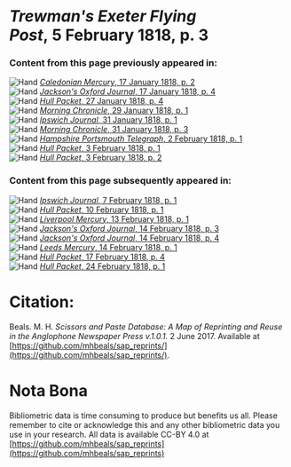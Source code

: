 # *Trewman's Exeter Flying Post*, 5 February 1818, p. 3  
  
### Content from this page previously appeared in:  
![Hand](http://scissorsandpaste.net/wp-content/uploads/2017/06/smallhandpointer.png) [*Caledonian Mercury*, 17 January 1818, p. 2](https://mhbeals.github.io/sap_html/Caledonian-Mercury/Caledonian-Mercury-17-January-1818-p-2)  
![Hand](http://scissorsandpaste.net/wp-content/uploads/2017/06/smallhandpointer.png) [*Jackson's Oxford Journal*, 17 January 1818, p. 4](https://mhbeals.github.io/sap_html/Jackson's-Oxford-Journal/Jackson's-Oxford-Journal-17-January-1818-p-4)  
![Hand](http://scissorsandpaste.net/wp-content/uploads/2017/06/smallhandpointer.png) [*Hull Packet*, 27 January 1818, p. 4](https://mhbeals.github.io/sap_html/Hull-Packet/Hull-Packet-27-January-1818-p-4)  
![Hand](http://scissorsandpaste.net/wp-content/uploads/2017/06/smallhandpointer.png) [*Morning Chronicle*, 29 January 1818, p. 1](https://mhbeals.github.io/sap_html/Morning-Chronicle/Morning-Chronicle-29-January-1818-p-1)  
![Hand](http://scissorsandpaste.net/wp-content/uploads/2017/06/smallhandpointer.png) [*Ipswich Journal*, 31 January 1818, p. 1](https://mhbeals.github.io/sap_html/Ipswich-Journal/Ipswich-Journal-31-January-1818-p-1)  
![Hand](http://scissorsandpaste.net/wp-content/uploads/2017/06/smallhandpointer.png) [*Morning Chronicle*, 31 January 1818, p. 3](https://mhbeals.github.io/sap_html/Morning-Chronicle/Morning-Chronicle-31-January-1818-p-3)  
![Hand](http://scissorsandpaste.net/wp-content/uploads/2017/06/smallhandpointer.png) [*Hampshire Portsmouth Telegraph*, 2 February 1818, p. 1](https://mhbeals.github.io/sap_html/Hampshire-Portsmouth-Telegraph/Hampshire-Portsmouth-Telegraph-2-February-1818-p-1)  
![Hand](http://scissorsandpaste.net/wp-content/uploads/2017/06/smallhandpointer.png) [*Hull Packet*, 3 February 1818, p. 1](https://mhbeals.github.io/sap_html/Hull-Packet/Hull-Packet-3-February-1818-p-1)  
![Hand](http://scissorsandpaste.net/wp-content/uploads/2017/06/smallhandpointer.png) [*Hull Packet*, 3 February 1818, p. 2](https://mhbeals.github.io/sap_html/Hull-Packet/Hull-Packet-3-February-1818-p-2)  
  
### Content from this page subsequently appeared in:  
![Hand](http://scissorsandpaste.net/wp-content/uploads/2017/06/smallhandpointer.png) [*Ipswich Journal*, 7 February 1818, p. 1](https://mhbeals.github.io/sap_html/Ipswich-Journal/Ipswich-Journal-7-February-1818-p-1)  
![Hand](http://scissorsandpaste.net/wp-content/uploads/2017/06/smallhandpointer.png) [*Hull Packet*, 10 February 1818, p. 1](https://mhbeals.github.io/sap_html/Hull-Packet/Hull-Packet-10-February-1818-p-1)  
![Hand](http://scissorsandpaste.net/wp-content/uploads/2017/06/smallhandpointer.png) [*Liverpool Mercury*, 13 February 1818, p. 1](https://mhbeals.github.io/sap_html/Liverpool-Mercury/Liverpool-Mercury-13-February-1818-p-1)  
![Hand](http://scissorsandpaste.net/wp-content/uploads/2017/06/smallhandpointer.png) [*Jackson's Oxford Journal*, 14 February 1818, p. 3](https://mhbeals.github.io/sap_html/Jackson's-Oxford-Journal/Jackson's-Oxford-Journal-14-February-1818-p-3)  
![Hand](http://scissorsandpaste.net/wp-content/uploads/2017/06/smallhandpointer.png) [*Jackson's Oxford Journal*, 14 February 1818, p. 4](https://mhbeals.github.io/sap_html/Jackson's-Oxford-Journal/Jackson's-Oxford-Journal-14-February-1818-p-4)  
![Hand](http://scissorsandpaste.net/wp-content/uploads/2017/06/smallhandpointer.png) [*Leeds Mercury*, 14 February 1818, p. 1](https://mhbeals.github.io/sap_html/Leeds-Mercury/Leeds-Mercury-14-February-1818-p-1)  
![Hand](http://scissorsandpaste.net/wp-content/uploads/2017/06/smallhandpointer.png) [*Hull Packet*, 17 February 1818, p. 4](https://mhbeals.github.io/sap_html/Hull-Packet/Hull-Packet-17-February-1818-p-4)  
![Hand](http://scissorsandpaste.net/wp-content/uploads/2017/06/smallhandpointer.png) [*Hull Packet*, 24 February 1818, p. 1](https://mhbeals.github.io/sap_html/Hull-Packet/Hull-Packet-24-February-1818-p-1)  


# Citation: 

Beals. M. H. *Scissors and Paste Database: A Map of Reprinting and Reuse in the Anglophone Newspaper Press v.1.0.1.* 2 June 2017. Available at [https://github.com/mhbeals/sap_reprints/](https://github.com/mhbeals/sap_reprints/). 

# Nota Bona

Bibliometric data is time consuming to produce but benefits us all. Please remember to cite or acknowledge this and any other bibliometric data you use in your research. All data is available CC-BY 4.0 at [https://github.com/mhbeals/sap_reprints](https://github.com/mhbeals/sap_reprints)